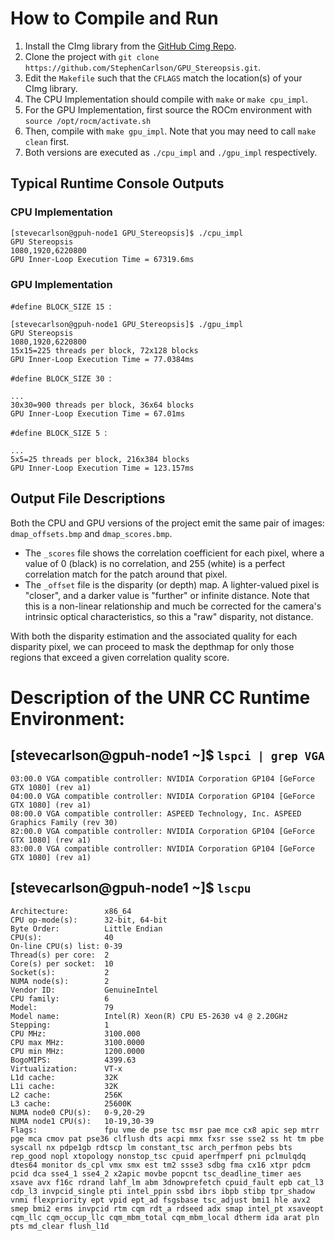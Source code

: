 # How to Compile and Run

1. Install the CImg library from the [GitHub Cimg Repo](https://github.com/GreycLab/CImg).
2. Clone the project with `git clone https://github.com/StephenCarlson/GPU_Stereopsis.git`.
3. Edit the `Makefile` such that the `CFLAGS` match the location(s) of your CImg library.
4. The CPU Implementation should compile with `make` or `make cpu_impl`.
5. For the GPU Implementation, first source the ROCm environment with `source /opt/rocm/activate.sh`
6. Then, compile with `make gpu_impl`. Note that you may need to call `make clean` first.
7. Both versions are executed as `./cpu_impl` and `./gpu_impl` respectively.



## Typical Runtime Console Outputs

### CPU Implementation
```plaintext
[stevecarlson@gpuh-node1 GPU_Stereopsis]$ ./cpu_impl 
GPU Stereopsis
1080,1920,6220800
GPU Inner-Loop Execution Time = 67319.6ms
```

### GPU Implementation

`#define BLOCK_SIZE 15 `:
```plaintext
[stevecarlson@gpuh-node1 GPU_Stereopsis]$ ./gpu_impl 
GPU Stereopsis
1080,1920,6220800
15x15=225 threads per block, 72x128 blocks
GPU Inner-Loop Execution Time = 77.0384ms
```

`#define BLOCK_SIZE 30 `:
```plaintext
...
30x30=900 threads per block, 36x64 blocks
GPU Inner-Loop Execution Time = 67.01ms
```

`#define BLOCK_SIZE 5 `:
```plaintext
...
5x5=25 threads per block, 216x384 blocks
GPU Inner-Loop Execution Time = 123.157ms
```


## Output File Descriptions

Both the CPU and GPU versions of the project emit the same pair of images: `dmap_offsets.bmp` and `dmap_scores.bmp`. 
- The `_scores` file shows the correlation coefficient for each pixel, where a value of 0 (black) is no correlation, and 255 (white) is a perfect correlation match for the patch around that pixel. 
- The `_offset` file is the disparity (or depth) map. A lighter-valued pixel is "closer", and a darker value is "further" or infinite distance. Note that this is a non-linear relationship and much be corrected for the camera's intrinsic optical characteristics, so this a "raw" disparity, not distance.

With both the disparity estimation and the associated quality for each disparity pixel, we can proceed to mask the depthmap for only those regions that exceed a given correlation quality score.



# Description of the UNR CC Runtime Environment:

## [stevecarlson@gpuh-node1 ~]$ `lspci | grep VGA`
```plaintext
03:00.0 VGA compatible controller: NVIDIA Corporation GP104 [GeForce GTX 1080] (rev a1)
04:00.0 VGA compatible controller: NVIDIA Corporation GP104 [GeForce GTX 1080] (rev a1)
08:00.0 VGA compatible controller: ASPEED Technology, Inc. ASPEED Graphics Family (rev 30)
82:00.0 VGA compatible controller: NVIDIA Corporation GP104 [GeForce GTX 1080] (rev a1)
83:00.0 VGA compatible controller: NVIDIA Corporation GP104 [GeForce GTX 1080] (rev a1)
```

## [stevecarlson@gpuh-node1 ~]$ `lscpu`
```plaintext
Architecture:        x86_64
CPU op-mode(s):      32-bit, 64-bit
Byte Order:          Little Endian
CPU(s):              40
On-line CPU(s) list: 0-39
Thread(s) per core:  2
Core(s) per socket:  10
Socket(s):           2
NUMA node(s):        2
Vendor ID:           GenuineIntel
CPU family:          6
Model:               79
Model name:          Intel(R) Xeon(R) CPU E5-2630 v4 @ 2.20GHz
Stepping:            1
CPU MHz:             3100.000
CPU max MHz:         3100.0000
CPU min MHz:         1200.0000
BogoMIPS:            4399.63
Virtualization:      VT-x
L1d cache:           32K
L1i cache:           32K
L2 cache:            256K
L3 cache:            25600K
NUMA node0 CPU(s):   0-9,20-29
NUMA node1 CPU(s):   10-19,30-39
Flags:               fpu vme de pse tsc msr pae mce cx8 apic sep mtrr pge mca cmov pat pse36 clflush dts acpi mmx fxsr sse sse2 ss ht tm pbe syscall nx pdpe1gb rdtscp lm constant_tsc arch_perfmon pebs bts rep_good nopl xtopology nonstop_tsc cpuid aperfmperf pni pclmulqdq dtes64 monitor ds_cpl vmx smx est tm2 ssse3 sdbg fma cx16 xtpr pdcm pcid dca sse4_1 sse4_2 x2apic movbe popcnt tsc_deadline_timer aes xsave avx f16c rdrand lahf_lm abm 3dnowprefetch cpuid_fault epb cat_l3 cdp_l3 invpcid_single pti intel_ppin ssbd ibrs ibpb stibp tpr_shadow vnmi flexpriority ept vpid ept_ad fsgsbase tsc_adjust bmi1 hle avx2 smep bmi2 erms invpcid rtm cqm rdt_a rdseed adx smap intel_pt xsaveopt cqm_llc cqm_occup_llc cqm_mbm_total cqm_mbm_local dtherm ida arat pln pts md_clear flush_l1d
```
